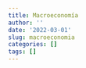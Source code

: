 ```yaml
---
title: Macroeconomía
author: ''
date: '2022-03-01'
slug: macroeconomia
categories: []
tags: []
---
```

